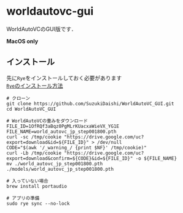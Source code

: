 # worldautovc-gui

WorldAutoVCのGUI版です．  
  
**MacOS only**

## インストール

先に`Rye`をインストールしておく必要があります  
[`Rye`のインストール方法](https://rye-up.com/guide/installation/)

```
# クローン
git clone https://github.com/SuzukiDaishi/WorldAutoVC_GUI.git
cd WorldAutoVC_GUI

# WorldAutoVCの重みをダウンロード
FILE_ID=1OfRQf3aBqz0PgMLrKUacxaWieVX_YG1E
FILE_NAME=world_autovc_jp_step001800.pth
curl -sc /tmp/cookie "https://drive.google.com/uc?export=download&id=${FILE_ID}" > /dev/null
CODE="$(awk '/_warning_/ {print $NF}' /tmp/cookie)"  
curl -Lb /tmp/cookie "https://drive.google.com/uc?export=download&confirm=${CODE}&id=${FILE_ID}" -o ${FILE_NAME}
mv ./world_autovc_jp_step001800.pth ./models/world_autovc_jp_step001800.pth

# 入っていない場合
brew install portaudio

# アプリの準備
sudo rye sync --no-lock
```

## 